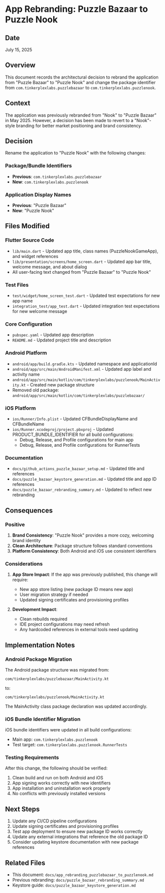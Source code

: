 # App Rebranding: Puzzle Bazaar to Puzzle Nook

## Date
July 15, 2025

## Overview
This document records the architectural decision to rebrand the application from "Puzzle Bazaar" to "Puzzle Nook" and change the package identifier from `com.tinkerplexlabs.puzzlebazaar` to `com.tinkerplexlabs.puzzlenook`.

## Context
The application was previously rebranded from "Nook" to "Puzzle Bazaar" in May 2025. However, a decision has been made to revert to a "Nook"-style branding for better market positioning and brand consistency.

## Decision
Rename the application to "Puzzle Nook" with the following changes:

### Package/Bundle Identifiers
- **Previous**: `com.tinkerplexlabs.puzzlebazaar`
- **New**: `com.tinkerplexlabs.puzzlenook`

### Application Display Names
- **Previous**: "Puzzle Bazaar"
- **New**: "Puzzle Nook"

## Files Modified

### Flutter Source Code
- `lib/main.dart` - Updated app title, class names (PuzzleNookGameApp), and widget references
- `lib/presentation/screens/home_screen.dart` - Updated app bar title, welcome message, and about dialog
- All user-facing text changed from "Puzzle Bazaar" to "Puzzle Nook"

### Test Files
- `test/widget/home_screen_test.dart` - Updated test expectations for new app name
- `integration_test/app_test.dart` - Updated integration test expectations for new welcome message

### Core Configuration
- `pubspec.yaml` - Updated app description
- `README.md` - Updated project title and description

### Android Platform
- `android/app/build.gradle.kts` - Updated namespace and applicationId
- `android/app/src/main/AndroidManifest.xml` - Updated app label and activity name
- `android/app/src/main/kotlin/com/tinkerplexlabs/puzzlenook/MainActivity.kt` - Created new package structure
- Removed old package: `android/app/src/main/kotlin/com/tinkerplexlabs/puzzlebazaar/`

### iOS Platform
- `ios/Runner/Info.plist` - Updated CFBundleDisplayName and CFBundleName
- `ios/Runner.xcodeproj/project.pbxproj` - Updated PRODUCT_BUNDLE_IDENTIFIER for all build configurations:
  - Debug, Release, and Profile configurations for main app
  - Debug, Release, and Profile configurations for RunnerTests

### Documentation
- `docs/github_actions_puzzle_bazaar_setup.md` - Updated title and references
- `docs/puzzle_bazaar_keystore_generation.md` - Updated title and app ID references
- `docs/puzzle_bazaar_rebranding_summary.md` - Updated to reflect new rebranding

## Consequences

### Positive
1. **Brand Consistency**: "Puzzle Nook" provides a more cozy, welcoming brand identity
2. **Clean Architecture**: Package structure follows standard conventions
3. **Platform Consistency**: Both Android and iOS use consistent identifiers

### Considerations
1. **App Store Impact**: If the app was previously published, this change will require:
   - New app store listing (new package ID means new app)
   - User migration strategy if needed
   - Updated signing certificates and provisioning profiles

2. **Development Impact**: 
   - Clean rebuilds required
   - IDE project configurations may need refresh
   - Any hardcoded references in external tools need updating

## Implementation Notes

### Android Package Migration
The Android package structure was migrated from:
```
com/tinkerplexlabs/puzzlebazaar/MainActivity.kt
```
to:
```
com/tinkerplexlabs/puzzlenook/MainActivity.kt
```

The MainActivity class package declaration was updated accordingly.

### iOS Bundle Identifier Migration
iOS bundle identifiers were updated in all build configurations:
- Main app: `com.tinkerplexlabs.puzzlenook`
- Test target: `com.tinkerplexlabs.puzzlenook.RunnerTests`

### Testing Requirements
After this change, the following should be verified:
1. Clean build and run on both Android and iOS
2. App signing works correctly with new identifiers
3. App installation and uninstallation work properly
4. No conflicts with previously installed versions

## Next Steps
1. Update any CI/CD pipeline configurations
2. Update signing certificates and provisioning profiles
3. Test app deployment to ensure new package ID works correctly
4. Update any external integrations that reference the old package ID
5. Consider updating keystore documentation with new package references

## Related Files
- This document: `docs/app_rebranding_puzzlebazaar_to_puzzlenook.md`
- Previous rebranding: `docs/puzzle_bazaar_rebranding_summary.md`
- Keystore guide: `docs/puzzle_bazaar_keystore_generation.md`
